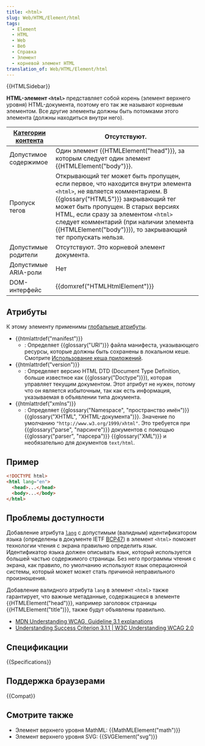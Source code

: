 ```yaml
---
title: <html>
slug: Web/HTML/Element/html
tags:
  - Element
  - HTML
  - Web
  - Веб
  - Справка
  - Элемент
  - корневой элемент HTML
translation_of: Web/HTML/Element/html
---
```

{{HTMLSidebar}}

**HTML-элемент `<html>`** представляет собой корень (элемент верхнего уровня) HTML-документа, поэтому его так же называют корневым элементом. Все другие элементы должны быть потомками этого элемента (должны находиться внутри него).

| [Категории контента](/ru/docs/Web/Guide/HTML/Content_categories) | Отсутствуют.                                                                                                                                                                                                                                                                                                                                                       |
| ---------------------------------------------------------------- | ------------------------------------------------------------------------------------------------------------------------------------------------------------------------------------------------------------------------------------------------------------------------------------------------------------------------------------------------------------------ |
| Допустимое содержимое                                            | Один элемент {{HTMLElement("head")}}, за которым следует один элемент {{HTMLElement("body")}}.                                                                                                                                                                                                                                                   |
| Пропуск тегов                                                    | Открывающий тег может быть пропущен, если первое, что находится внутри элемента `<html>`, не является комментарием. В {{glossary("HTML5")}} закрывающий тег может быть пропущен. В старых версиях HTML, если сразу за элементом `<html>` следует комментарий (при наличии элемента {{HTMLElement("body")}}), то закрывающий тег пропускать нельзя. |
| Допустимые родители                                              | Отсутствуют. Это корневой элемент документа.                                                                                                                                                                                                                                                                                                                       |
| Допустимые ARIA-роли                                             | Нет                                                                                                                                                                                                                                                                                                                                                       |
| DOM-интерфейс                                                    | {{domxref("HTMLHtmlElement")}}                                                                                                                                                                                                                                                                                                                           |

## Атрибуты

К этому элементу применимы [глобальные атрибуты](/ru/docs/Web/HTML/Общие_атрибуты).

- {{htmlattrdef("manifest")}}
  - : Определяет {{glossary("URI")}} файла манифеста, указывающего ресурсы, которые должны быть сохранены в локальном кеше. Смотрите [Использование кеша приложений](/ru/docs/Web/HTML/Using_the_application_cache).
- {{htmlattrdef("version")}}
  - : Определяет версию HTML DTD (Document Type Definition, больше известное как {{glossary("Doctype")}}), которая управляет текущим документом. Этот атрибут не нужен, потому что он является избыточным, так как есть информация, указываемая в объявлении типа документа.
- {{htmlattrdef("xmlns")}}
  - : Определяет {{glossary("Namespace", "пространство имён")}} {{glossary("XHTML", "XHTML-документа")}}. Значение по умолчанию `"http://www.w3.org/1999/xhtml"`. Это требуется при {{glossary("parse", "парсинге")}} документов с помощью {{glossary("parser", "парсера")}} {{glossary("XML")}} и необязательно для документов `text/html`.

## Пример

```html
<!DOCTYPE html>
<html lang="en">
  <head>...</head>
  <body>...</body>
</html>
```

## Проблемы доступности

Добавление атрибута [`lang`](/ru/docs/Web/HTML/Global_attributes#lang) с допустимым (валидным) идентификатором языка (определены в документе IETF [BCP47](https://www.ietf.org/rfc/bcp/bcp47.txt)) в элемент `<html>` поможет технологии чтения с экрана правильно определить язык. Идентификатор языка должен описывать язык, который используется большей частью содержимого страницы. Без него программы чтения с экрана, как правило, по умолчанию используют язык операционной системы, который может может стать причиной неправильного произношения.

Добавление валидного атрибута `lang` в элемент `<html>` также гарантирует, что важные метаданные, содержащиеся в элементе {{HTMLElement("head")}}, например заголовок страницы {{HTMLElement("title")}}, также будут объявлены правильно.

- [MDN Understanding WCAG, Guideline 3.1 explanations](/ru/docs/Web/Accessibility/Understanding_WCAG/Understandable#Guideline_3.1_%E2%80%94_Readable_Make_text_content_readable_and_understandable)
- [Understanding Success Criterion 3.1.1 | W3C Understanding WCAG 2.0](https://www.w3.org/TR/2016/NOTE-UNDERSTANDING-WCAG20-20161007/meaning-doc-lang-id.html)

## Спецификации

{{Specifications}}

## Поддержка браузерами

{{Compat}}

## Смотрите также

- Элемент верхнего уровня MathML: {{MathMLElement("math")}}
- Элемент верхнего уровня SVG: {{SVGElement("svg")}}
